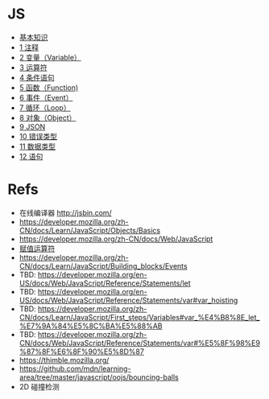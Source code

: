 # JS

- [基本知识](Basic.md)
- [1 注释](Comment.md)
- [2 变量（Variable）](Variable.md)
- [3 运算符](Operators.md)
- [4 条件语句](Conditional)
- [5 函数（Function)](Function.md)
- [6 事件（Event）](Event.md)
- [7 循环（Loop）](Loop.md)
- [8 对象（Object）](Object.md)
- [9 JSON](JSON.md)
- [10 错误类型](Error.md)
- [11 数据类型](Data_Type.md)
- [12 语句](语句)

# Refs

- 在线编译器 http://jsbin.com/
- https://developer.mozilla.org/zh-CN/docs/Learn/JavaScript/Objects/Basics
- https://developer.mozilla.org/zh-CN/docs/Web/JavaScript
- [赋值运算符](https://developer.mozilla.org/zh-CN/docs/Web/JavaScript/Reference/Operators/Assignment_Operators)
- https://developer.mozilla.org/zh-CN/docs/Learn/JavaScript/Building_blocks/Events
- TBD: https://developer.mozilla.org/en-US/docs/Web/JavaScript/Reference/Statements/let
- TBD: https://developer.mozilla.org/en-US/docs/Web/JavaScript/Reference/Statements/var#var_hoisting
- TBD: https://developer.mozilla.org/zh-CN/docs/Learn/JavaScript/First_steps/Variables#var_%E4%B8%8E_let_%E7%9A%84%E5%8C%BA%E5%88%AB
- TBD: https://developer.mozilla.org/zh-CN/docs/Web/JavaScript/Reference/Statements/var#%E5%8F%98%E9%87%8F%E6%8F%90%E5%8D%87
- https://thimble.mozilla.org/
- https://github.com/mdn/learning-area/tree/master/javascript/oojs/bouncing-balls
- 2D 碰撞检测
